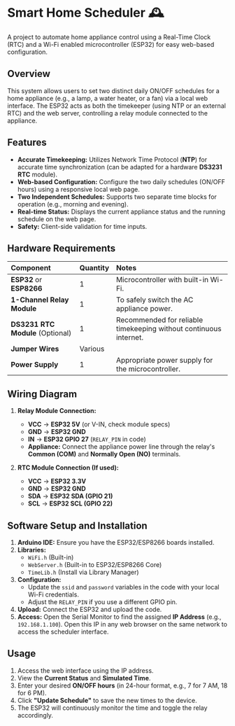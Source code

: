 # Smart Home Scheduler 🕰️

A project to automate home appliance control using a Real-Time Clock (RTC) and a Wi-Fi enabled microcontroller (ESP32) for easy web-based configuration.

## Overview

This system allows users to set two distinct daily ON/OFF schedules for a home appliance (e.g., a lamp, a water heater, or a fan) via a local web interface. The ESP32 acts as both the timekeeper (using NTP or an external RTC) and the web server, controlling a relay module connected to the appliance.

## Features

* **Accurate Timekeeping:** Utilizes Network Time Protocol (**NTP**) for accurate time synchronization (can be adapted for a hardware **DS3231 RTC** module).
* **Web-based Configuration:** Configure the two daily schedules (ON/OFF hours) using a responsive local web page.
* **Two Independent Schedules:** Supports two separate time blocks for operation (e.g., morning and evening).
* **Real-time Status:** Displays the current appliance status and the running schedule on the web page.
* **Safety:** Client-side validation for time inputs.

## Hardware Requirements

| Component | Quantity | Notes |
| :--- | :--- | :--- |
| **ESP32** or **ESP8266** | 1 | Microcontroller with built-in Wi-Fi. |
| **1-Channel Relay Module** | 1 | To safely switch the AC appliance power. |
| **DS3231 RTC Module** (Optional) | 1 | Recommended for reliable timekeeping without continuous internet. |
| **Jumper Wires** | Various | |
| **Power Supply** | 1 | Appropriate power supply for the microcontroller. |

## Wiring Diagram

1.  **Relay Module Connection:**
    * **VCC** $\rightarrow$ **ESP32 5V** (or V-IN, check module specs)
    * **GND** $\rightarrow$ **ESP32 GND**
    * **IN** $\rightarrow$ **ESP32 GPIO 27** (`RELAY_PIN` in code)
    * **Appliance:** Connect the appliance power line through the relay's **Common (COM)** and **Normally Open (NO)** terminals.

2.  **RTC Module Connection (If used):**
    * **VCC** $\rightarrow$ **ESP32 3.3V**
    * **GND** $\rightarrow$ **ESP32 GND**
    * **SDA** $\rightarrow$ **ESP32 SDA (GPIO 21)**
    * **SCL** $\rightarrow$ **ESP32 SCL (GPIO 22)**

## Software Setup and Installation

1.  **Arduino IDE:** Ensure you have the ESP32/ESP8266 boards installed.
2.  **Libraries:**
    * `WiFi.h` (Built-in)
    * `WebServer.h` (Built-in to ESP32/ESP8266 Core)
    * `TimeLib.h` (Install via Library Manager)
3.  **Configuration:**
    * Update the `ssid` and `password` variables in the code with your local Wi-Fi credentials.
    * Adjust the `RELAY_PIN` if you use a different GPIO pin.
4.  **Upload:** Connect the ESP32 and upload the code.
5.  **Access:** Open the Serial Monitor to find the assigned **IP Address** (e.g., `192.168.1.100`). Open this IP in any web browser on the same network to access the scheduler interface.

## Usage

1.  Access the web interface using the IP address.
2.  View the **Current Status** and **Simulated Time**.
3.  Enter your desired **ON/OFF hours** (in 24-hour format, e.g., 7 for 7 AM, 18 for 6 PM).
4.  Click **"Update Schedule"** to save the new times to the device.
5.  The ESP32 will continuously monitor the time and toggle the relay accordingly.
